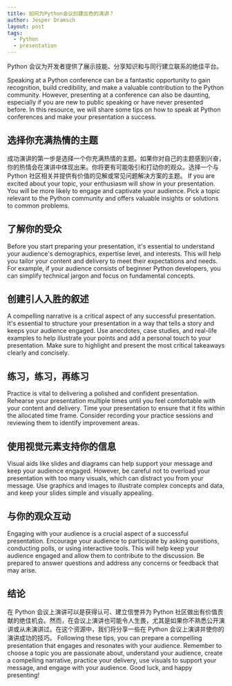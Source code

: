 ```yaml
---
title: 如何为Python会议创建出色的演讲？
author: Jesper Dramsch
layout: post
tags:
  - Python
  - presentation
---
```


Python 会议为开发者提供了展示技能、分享知识和与同行建立联系的绝佳平台。

Speaking at a Python conference can be a fantastic opportunity to gain recognition, build credibility, and make a valuable contribution to the Python community. However, presenting at a conference can also be daunting, especially if you are new to public speaking or have never presented before. In this resource, we will share some tips on how to speak at Python conferences and make your presentation a success.

## 选择你充满热情的主题

成功演讲的第一步是选择一个你充满热情的主题。如果你对自己的主题感到兴奋，你的热情会在演讲中体现出来。你将更有可能吸引和打动你的观众。选择一个与 Python 社区相关并提供有价值的见解或常见问题解决方案的主题。 If you are excited about your topic, your enthusiasm will show in your presentation. You will be more likely to engage and captivate your audience. Pick a topic relevant to the Python community and offers valuable insights or solutions to common problems.

## 了解你的受众

Before you start preparing your presentation, it's essential to understand your audience's demographics, expertise level, and interests. This will help you tailor your content and delivery to meet their expectations and needs. For example, if your audience consists of beginner Python developers, you can simplify technical jargon and focus on fundamental concepts.

## 创建引人入胜的叙述

A compelling narrative is a critical aspect of any successful presentation. It's essential to structure your presentation in a way that tells a story and keeps your audience engaged. Use anecdotes, case studies, and real-life examples to help illustrate your points and add a personal touch to your presentation. Make sure to highlight and present the most critical takeaways clearly and concisely.

## 练习，练习，再练习

Practice is vital to delivering a polished and confident presentation. Rehearse your presentation multiple times until you feel comfortable with your content and delivery. Time your presentation to ensure that it fits within the allocated time frame. Consider recording your practice sessions and reviewing them to identify improvement areas.

## 使用视觉元素支持你的信息

Visual aids like slides and diagrams can help support your message and keep your audience engaged. However, be careful not to overload your presentation with too many visuals, which can distract you from your message. Use graphics and images to illustrate complex concepts and data, and keep your slides simple and visually appealing.

## 与你的观众互动

Engaging with your audience is a crucial aspect of a successful presentation. Encourage your audience to participate by asking questions, conducting polls, or using interactive tools. This will help keep your audience engaged and allow them to contribute to the discussion. Be prepared to answer questions and address any concerns or feedback that may arise.

## 结论

在 Python 会议上演讲可以是获得认可、建立信誉并为 Python 社区做出有价值贡献的绝佳机会。然而，在会议上演讲也可能令人生畏，尤其是如果你不熟悉公开演讲或从未演讲过。在这个资源中，我们将分享一些在 Python 会议上演讲并使你的演讲成功的技巧。 Following these tips, you can prepare a compelling presentation that engages and resonates with your audience. Remember to choose a topic you are passionate about, understand your audience, create a compelling narrative, practice your delivery, use visuals to support your message, and engage with your audience. Good luck, and happy presenting!
